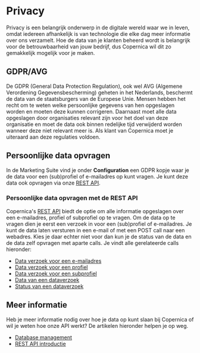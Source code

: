 # Privacy

Privacy is een belangrijk onderwerp in de digitale wereld waar we in leven, 
omdat iedereen afhankelijk is van technologie die elke dag meer informatie 
over ons verzamelt. Hoe de data van je klanten beheerd wordt is belangrijk 
voor de betrouwbaarheid van jouw bedrijf, dus Copernica wil dit zo gemakkelijk 
mogelijk voor je maken.

## GDPR/AVG

De GDPR (General Data Protection Regulation), ook wel AVG (Algemene Verordening 
Gegevensbescherming) geheten in het Nederlands, beschermt de data van de 
staatsburgers van de Europese Unie. Mensen hebben het recht om te weten welke 
persoonlijke gegevens van hen opgeslagen worden en moeten deze kunnen 
corrigeren. Daarnaast moet alle data opgeslagen door organisaties relevant zijn 
voor het doel van deze organisatie en moet de data ook binnen redelijke tijd 
verwijderd worden wanneer deze niet relevant meer is. Als klant van Copernica 
moet je uiteraard aan deze regulaties voldoen.

## Persoonlijke data opvragen 

In de Marketing Suite vind je onder **Configuration** een GDPR kopje waar 
je de data voor een (sub)profiel of e-mailadres op kunt vragen. Je kunt 
deze data ook opvragen via onze [REST API](./restv2/rest-api).

### Persoonlijke data opvragen met de REST API

Copernica's [REST API](./rest-api) biedt de optie om alle informatie opgeslagen 
over een e-mailadres, profiel of subprofiel op te vragen. Om de data op te 
vragen dien je eerst een verzoek in voor een (sub)profiel of e-mailadres. 
Je kunt de data laten versturen in een e-mail of met een POST call naar 
een webadres. Kies je daar echter niet voor dan kun je de status van de 
data en de data zelf opvragen met aparte calls. Je vindt alle gerelateerde 
calls hieronder:

* [Data verzoek voor een e-mailadres](./restv2/rest-post-email-datarequest.md)
* [Data verzoek voor een profiel](./restv2/rest-post-profile-datarequest.md)
* [Data verzoek voor een subprofiel](./restv2/rest-post-subprofile-datarequest.md)
* [Data van een dataverzoek](./restv2/rest-get-datarequest-data.md)
* [Status van een dataverzoek](./restv2/rest-get-datarequest-status.md)

## Meer informatie

Heb je meer informatie nodig over hoe je data op kunt slaan bij Copernica 
of wil je weten hoe onze API werkt? De artikelen hieronder helpen je op weg.

* [Database management](./database-introduction.md)
* [REST API introductie](./restv2/rest-introduction.md)
